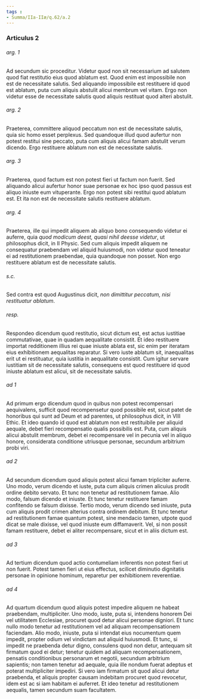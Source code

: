 ```yaml
---
tags : 
- Summa/IIa-IIæ/q.62/a.2
---
```


### Articulus 2

###### arg. 1
Ad secundum sic proceditur. Videtur quod non sit necessarium ad salutem quod fiat restitutio eius quod ablatum est. Quod enim est impossibile non est de necessitate salutis. Sed aliquando impossibile est restituere id quod est ablatum, puta cum aliquis abstulit alicui membrum vel vitam. Ergo non videtur esse de necessitate salutis quod aliquis restituat quod alteri abstulit.

###### arg. 2
Praeterea, committere aliquod peccatum non est de necessitate salutis, quia sic homo esset perplexus. Sed quandoque illud quod aufertur non potest restitui sine peccato, puta cum aliquis alicui famam abstulit verum dicendo. Ergo restituere ablatum non est de necessitate salutis.

###### arg. 3
Praeterea, quod factum est non potest fieri ut factum non fuerit. Sed aliquando alicui aufertur honor suae personae ex hoc ipso quod passus est aliquo iniuste eum vituperante. Ergo non potest sibi restitui quod ablatum est. Et ita non est de necessitate salutis restituere ablatum.

###### arg. 4
Praeterea, ille qui impedit aliquem ab aliquo bono consequendo videtur ei auferre, quia *quod modicum deest, quasi nihil deesse videtur*, ut philosophus dicit, in II Physic. Sed cum aliquis impedit aliquem ne consequatur praebendam vel aliquid huiusmodi, non videtur quod teneatur ei ad restitutionem praebendae, quia quandoque non posset. Non ergo restituere ablatum est de necessitate salutis.

###### s.c.
Sed contra est quod Augustinus dicit, *non dimittitur peccatum, nisi restituatur ablatum*.

###### resp.
Respondeo dicendum quod restitutio, sicut dictum est, est actus iustitiae commutativae, quae in quadam aequalitate consistit. Et ideo restituere importat redditionem illius rei quae iniuste ablata est, sic enim per iteratam eius exhibitionem aequalitas reparatur. Si vero iuste ablatum sit, inaequalitas erit ut ei restituatur, quia iustitia in aequalitate consistit. Cum igitur servare iustitiam sit de necessitate salutis, consequens est quod restituere id quod iniuste ablatum est alicui, sit de necessitate salutis.

###### ad 1
Ad primum ergo dicendum quod in quibus non potest recompensari aequivalens, sufficit quod recompensetur quod possibile est, sicut patet de honoribus qui sunt ad Deum et ad parentes, ut philosophus dicit, in VIII Ethic. Et ideo quando id quod est ablatum non est restituibile per aliquid aequale, debet fieri recompensatio qualis possibilis est. Puta, cum aliquis alicui abstulit membrum, debet ei recompensare vel in pecunia vel in aliquo honore, considerata conditione utriusque personae, secundum arbitrium probi viri.

###### ad 2
Ad secundum dicendum quod aliquis potest alicui famam tripliciter auferre. Uno modo, verum dicendo et iuste, puta cum aliquis crimen alicuius prodit ordine debito servato. Et tunc non tenetur ad restitutionem famae. Alio modo, falsum dicendo et iniuste. Et tunc tenetur restituere famam confitendo se falsum dixisse. Tertio modo, verum dicendo sed iniuste, puta cum aliquis prodit crimen alterius contra ordinem debitum. Et tunc tenetur ad restitutionem famae quantum potest, sine mendacio tamen, utpote quod dicat se male dixisse, vel quod iniuste eum diffamaverit. Vel, si non possit famam restituere, debet ei aliter recompensare, sicut et in aliis dictum est.

###### ad 3
Ad tertium dicendum quod actio contumeliam inferentis non potest fieri ut non fuerit. Potest tamen fieri ut eius effectus, scilicet diminutio dignitatis personae in opinione hominum, reparetur per exhibitionem reverentiae.

###### ad 4
Ad quartum dicendum quod aliquis potest impedire aliquem ne habeat praebendam, multipliciter. Uno modo, iuste, puta si, intendens honorem Dei vel utilitatem Ecclesiae, procuret quod detur alicui personae digniori. Et tunc nullo modo tenetur ad restitutionem vel ad aliquam recompensationem faciendam. Alio modo, iniuste, puta si intendat eius nocumentum quem impedit, propter odium vel vindictam aut aliquid huiusmodi. Et tunc, si impedit ne praebenda detur digno, consulens quod non detur, antequam sit firmatum quod ei detur; tenetur quidem ad aliquam recompensationem, pensatis conditionibus personarum et negotii, secundum arbitrium sapientis; non tamen tenetur ad aequale, quia ille nondum fuerat adeptus et poterat multipliciter impediri. Si vero iam firmatum sit quod alicui detur praebenda, et aliquis propter causam indebitam procuret quod revocetur, idem est ac si iam habitam ei auferret. Et ideo tenetur ad restitutionem aequalis, tamen secundum suam facultatem.

